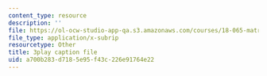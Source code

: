 ```yaml
---
content_type: resource
description: ''
file: https://ol-ocw-studio-app-qa.s3.amazonaws.com/courses/18-065-matrix-methods-in-data-analysis-signal-processing-and-machine-learning-spring-2018/a700b283d7185e95f43c226e91764e22_xsP-S7yKaRA.srt
file_type: application/x-subrip
resourcetype: Other
title: 3play caption file
uid: a700b283-d718-5e95-f43c-226e91764e22
---
```

